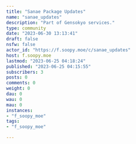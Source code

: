 ```yaml
---
title: "Sanae Package Updates" 
name: "sanae_updates"
description: "Part of Gensokyo services."
type: community
date: "2023-06-30 13:13:41"
draft: false
nsfw: false
actor_id: "https://f.soopy.moe/c/sanae_updates"
host: f.soopy.moe
lastmod: "2023-06-25 04:18:24"
published: "2023-06-25 04:15:55"
subscribers: 3
posts: 0
comments: 0
weight: 0
dau: 0
wau: 0
mau: 0
instances:
- "f_soopy_moe"
tags: 
- "f_soopy_moe"

---
```

